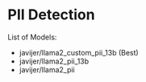 # PII Detection

List of Models:
* javijer/llama2_custom_pii_13b (Best)
* javijer/llama2_pii_13b
* javijer/llama2_pii
